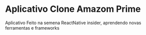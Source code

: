 
# Aplicativo Clone Amazom Prime

Aplicativo Feito na semena ReactNative insider, aprendendo novas ferramentas e frameworks

